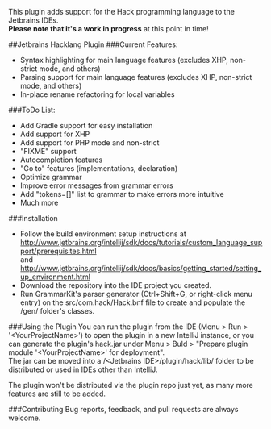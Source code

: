 This plugin adds support for the Hack programming language to the Jetbrains IDEs.<br>
**Please note that it's a work in progress** at this point in time!

##Jetbrains Hacklang Plugin
###Current Features:
- Syntax highlighting for main language features (excludes XHP, non-strict mode, and others)
- Parsing support for main language features (excludes XHP, non-strict mode, and others)
- In-place rename refactoring for local variables

###ToDo List:
- Add Gradle support for easy installation
- Add support for XHP
- Add support for PHP mode and non-strict
- "FIXME" support
- Autocompletion features
- "Go to" features (implementations, declaration)
- Optimize grammar
- Improve error messages from grammar errors
- Add "tokens=[]" list to grammar to make errors more intuitive
- Much more

###Installation
- Follow the build environment setup instructions at <br> http://www.jetbrains.org/intellij/sdk/docs/tutorials/custom_language_support/prerequisites.html <br> and http://www.jetbrains.org/intellij/sdk/docs/basics/getting_started/setting_up_environment.html
- Download the repository into the IDE project you created.
- Run GrammarKit's parser generator (Ctrl+Shift+G, or right-click menu entry) on the src/com.hack/Hack.bnf file 
to create and populate the /gen/ folder's classes.

###Using the Plugin
You can run the plugin from the IDE (Menu > Run > '\<YourProjectName\>') to open the plugin in a new IntelliJ instance, 
or you can generate the plugin's hack.jar under Menu > Buld > "Prepare plugin module '\<YourProjectName\>' for deployment". <br>
The jar can be moved into a /\<Jetbrains IDE\>/plugin/hack/lib/ folder to be distributed or used in IDEs other than IntelliJ.

The plugin won't be distributed via the plugin repo just yet, as many more features are still to be added.

###Contributing
Bug reports, feedback, and pull requests are always welcome.
